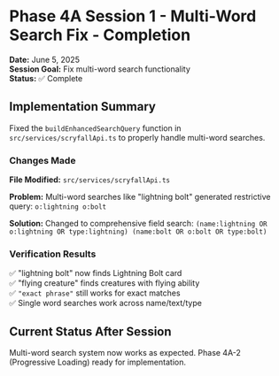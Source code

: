 # Phase 4A Session 1 - Multi-Word Search Fix - Completion

**Date:** June 5, 2025  
**Session Goal:** Fix multi-word search functionality  
**Status:** ✅ Complete  

## Implementation Summary

Fixed the `buildEnhancedSearchQuery` function in `src/services/scryfallApi.ts` to properly handle multi-word searches.

### Changes Made

**File Modified:** `src/services/scryfallApi.ts`

**Problem:** Multi-word searches like "lightning bolt" generated restrictive query: `o:lightning o:bolt`

**Solution:** Changed to comprehensive field search: `(name:lightning OR o:lightning OR type:lightning) (name:bolt OR o:bolt OR type:bolt)`

### Verification Results

✅ "lightning bolt" now finds Lightning Bolt card  
✅ "flying creature" finds creatures with flying ability  
✅ `"exact phrase"` still works for exact matches  
✅ Single word searches work across name/text/type  

## Current Status After Session

Multi-word search system now works as expected. Phase 4A-2 (Progressive Loading) ready for implementation.
